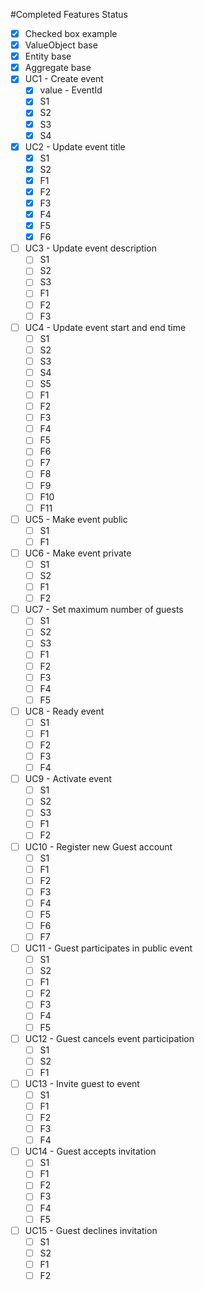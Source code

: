 ﻿#Completed Features Status

* [x] Checked box example
* [x] ValueObject base
* [x] Entity base
* [x] Aggregate base
* [x] UC1 - Create event
    * [x] value - EventId
    * [x] S1
    * [x] S2
    * [x] S3
    * [x] S4
* [x] UC2 - Update event title
    * [x] S1
    * [x] S2
    * [x] F1
    * [x] F2
    * [x] F3
    * [x] F4
    * [x] F5
    * [x] F6
* [ ] UC3 - Update event description
    * [ ] S1
    * [ ] S2
    * [ ] S3
    * [ ] F1
    * [ ] F2
    * [ ] F3
* [ ] UC4 - Update event start and end time
    * [ ] S1
    * [ ] S2
    * [ ] S3
    * [ ] S4
    * [ ] S5
    * [ ] F1
    * [ ] F2
    * [ ] F3
    * [ ] F4
    * [ ] F5
    * [ ] F6
    * [ ] F7
    * [ ] F8
    * [ ] F9
    * [ ] F10
    * [ ] F11
* [ ] UC5 - Make event public
    * [ ] S1
    * [ ] F1
* [ ] UC6 - Make event private
    * [ ] S1
    * [ ] S2
    * [ ] F1
    * [ ] F2
* [ ] UC7 - Set maximum number of guests
    * [ ] S1
    * [ ] S2
    * [ ] S3
    * [ ] F1
    * [ ] F2
    * [ ] F3
    * [ ] F4
    * [ ] F5
* [ ] UC8 - Ready event
    * [ ] S1
    * [ ] F1
    * [ ] F2
    * [ ] F3
    * [ ] F4
* [ ] UC9 - Activate event
    * [ ] S1
    * [ ] S2
    * [ ] S3
    * [ ] F1
    * [ ] F2
* [ ] UC10 - Register new Guest account
    * [ ] S1
    * [ ] F1
    * [ ] F2
    * [ ] F3
    * [ ] F4
    * [ ] F5
    * [ ] F6
    * [ ] F7
* [ ] UC11 - Guest participates in public event
    * [ ] S1
    * [ ] S2
    * [ ] F1
    * [ ] F2
    * [ ] F3
    * [ ] F4
    * [ ] F5
* [ ] UC12 - Guest cancels event participation
    * [ ] S1
    * [ ] S2
    * [ ] F1
* [ ] UC13 - Invite guest to event
    * [ ] S1
    * [ ] F1
    * [ ] F2
    * [ ] F3
    * [ ] F4
* [ ] UC14 - Guest accepts invitation
    * [ ] S1
    * [ ] F1
    * [ ] F2
    * [ ] F3
    * [ ] F4
    * [ ] F5
* [ ] UC15 - Guest declines invitation
    * [ ] S1
    * [ ] S2
    * [ ] F1
    * [ ] F2